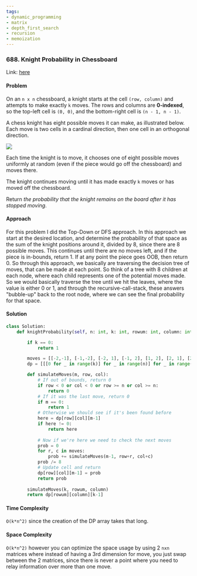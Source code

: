 ```yaml
---
tags:
- dynamic_programming
- matrix
- depth_first_search
- recursion
- memoization
---
```

### 688. Knight Probability in Chessboard

Link: [here](https://leetcode.com/problems/knight-probability-in-chessboard/description/)

#### Problem
On an `n x n` chessboard, a knight starts at the cell `(row, column)` and attempts to make exactly `k` moves. The rows and columns are **0-indexed**, so the top-left cell is `(0, 0)`, and the bottom-right cell is `(n - 1, n - 1)`.

A chess knight has eight possible moves it can make, as illustrated below. Each move is two cells in a cardinal direction, then one cell in an orthogonal direction.

![](https://assets.leetcode.com/uploads/2018/10/12/knight.png)

Each time the knight is to move, it chooses one of eight possible moves uniformly at random (even if the piece would go off the chessboard) and moves there.

The knight continues moving until it has made exactly `k` moves or has moved off the chessboard.

Return _the probability that the knight remains on the board after it has stopped moving_.

#### Approach
For this problem I did the Top-Down or DFS approach. In this approach we start at the desired location, and determine the probability of that space as the sum of the knight positions around it, divided by 8, since there are 8 possible moves. This continues until there are no moves left, and if the piece is in-bounds, return 1. If at any point the piece goes OOB, then return 0. So through this approach, we basically are traversing the decision tree of moves, that can be made at each point. So think of a tree with 8 children at each node, where each child represents one of the potential moves made.
So we would basically traverse the tree until we hit the leaves, where the value is either 0 or 1, and through the recursive-call-stack, these answers "bubble-up" back to the root node, where we can see the final probability for that space.

#### Solution
```python 
class Solution:
    def knightProbability(self, n: int, k: int, rowum: int, column: int) -> float:

        if k == 0:
            return 1

        moves = [[-2,-1], [-1,-2], [-2, 1], [-1, 2], [1, 2], [2, 1], [2, -1], [1, -2]]
        dp = [[[0 for _ in range(k)] for _ in range(n)] for _ in range(n)]

        def simulateMoves(m, row, col):
            # If out of bounds, return 0
            if row < 0 or col < 0 or row >= n or col >= n:
                return 0
            # If it was the last move, return 0 
            if m == 0:
                return 1
            # Otherwise we should see if it's been found before
            here = dp[row][col][m-1]
            if here != 0:
                return here
            
            # Now if we're here we need to check the next moves
            prob = 0
            for r, c in moves:
                prob += simulateMoves(m-1, row+r, col+c)
            prob /= 8
            # Update cell and return
            dp[row][col][m-1] = prob
            return prob
        
        simulateMoves(k, rowum, column)
        return dp[rowum][column][k-1]
```

#### Time Complexity
`O(k*n^2)` since the creation of the DP array takes that long.

#### Space Complexity
`O(k*n^2)` however you can optimize the space usage by using 2 `nxn` matrices where instead of having a 3rd dimension for move, you just swap between the 2 matrices, since there is never a point where you need to relay information over more than one move.